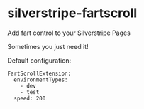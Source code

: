 silverstripe-fartscroll
=======================

Add fart control to your Silverstripe Pages

Sometimes you just need it!

Default configuration:
```
FartScrollExtension:
  environmentTypes:
    - dev
    - test
  speed: 200
